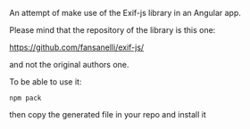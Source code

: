 An attempt of make use of the Exif-js library in an Angular app.

Please mind that the repository of the library is this one:

https://github.com/fansanelli/exif-js/

and not the original authors one.

To be able to use it:

    npm pack

then copy the generated file in your repo and install it
